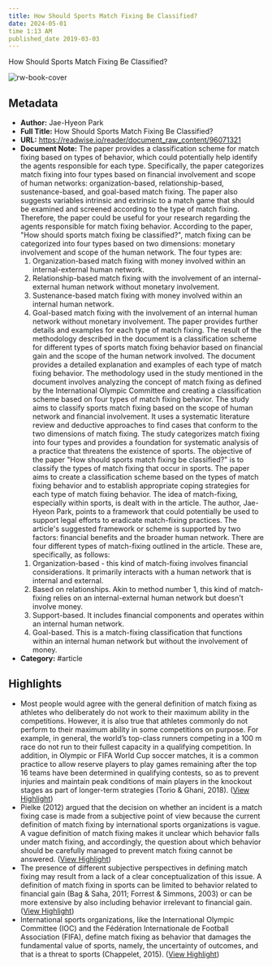 ```yaml
---
title: How Should Sports Match Fixing Be Classified?
date: 2024-05-01
time 1:13 AM
published_date 2019-03-03
---
```

How Should Sports Match Fixing Be Classified?

![rw-book-cover](https://readwise-assets.s3.amazonaws.com/static/images/article4.6bc1851654a0.png)

## Metadata
- **Author:** Jae-Hyeon Park
- **Full Title:** How Should Sports Match Fixing Be Classified?
- **URL:** https://readwise.io/reader/document_raw_content/96071321
- **Document Note:** The paper provides a classification scheme for match fixing based on types of behavior, which could potentially help identify the agents responsible for each type. Specifically, the paper categorizes match fixing into four types based on financial involvement and scope of human networks: organization-based, relationship-based, sustenance-based, and goal-based match fixing. The paper also suggests variables intrinsic and extrinsic to a match game that should be examined and screened according to the type of match fixing. Therefore, the paper could be useful for your research regarding the agents responsible for match fixing behavior.
  According to the paper, "How should sports match fixing be classified?", match fixing can be categorized into four types based on two dimensions: monetary involvement and scope of the human network. The four types are:
  1. Organization-based match fixing with money involved within an internal-external human network.
  2. Relationship-based match fixing with the involvement of an internal-external human network without monetary involvement.
  3. Sustenance-based match fixing with money involved within an internal human network.
  4. Goal-based match fixing with the involvement of an internal human network without monetary involvement.
  The paper provides further details and examples for each type of match fixing.
  The result of the methodology described in the document is a classification scheme for different types of sports match fixing behavior based on financial gain and the scope of the human network involved. The document provides a detailed explanation and examples of each type of match fixing behavior.
  The methodology used in the study mentioned in the document involves analyzing the concept of match fixing as defined by the International Olympic Committee and creating a classification scheme based on four types of match fixing behavior. The study aims to classify sports match fixing based on the scope of human network and financial involvement. It uses a systematic literature review and deductive approaches to find cases that conform to the two dimensions of match fixing. The study categorizes match fixing into four types and provides a foundation for systematic analysis of a practice that threatens the existence of sports.
  The objective of the paper "How should sports match fixing be classified?" is to classify the types of match fixing that occur in sports. The paper aims to create a classification scheme based on the types of match fixing behavior and to establish appropriate coping strategies for each type of match fixing behavior.
  The idea of match-fixing, especially within sports, is dealt with in the article. The author, Jae-Hyeon Park, points to a framework that could potentially be used to support legal efforts to eradicate match-fixing practices.
  The article's suggested framework or scheme is supported by two factors: financial benefits and the broader human network.
  There are four different types of match-fixing outlined in the article. 
  These are, specifically, as follows: 
  1) Organization-based - this kind of match-fixing involves financial considerations. It primarily interacts with a human network that is internal and external.
  2) Based on relationships. Akin to method number 1, this kind of match-fixing relies on an internal-external human network but doesn't involve money.
  3) Support-based. It includes financial components and operates within an internal human network.
  4) Goal-based. This is a match-fixing classification that functions within an internal human network but without the involvement of money.
- **Category:** #article

## Highlights
- Most people would agree with the general definition of match fixing as athletes who deliberately do not work to their maximum ability in the competitions. However, it is also true that athletes commonly do not perform to their maximum ability in some competitions on purpose. For example, in general, the world’s top-class runners competing in a 100 m race do not run to their fullest capacity in a qualifying competition. In addition, in Olympic or FIFA World Cup soccer matches, it is a common practice to allow reserve players to play games remaining after the top 16 teams have been determined in qualifying contests, so as to prevent injuries and maintain peak conditions of main players in the knockout stages as part of longer-term strategies (Torio & Ghani, 2018). ([View Highlight](https://read.readwise.io/read/01hbzh2m7kcnnk8cs7a9f3nd0m))
- Pielke (2012) argued that the decision on whether an incident is a match fixing case is made from a subjective point of view because the current definition of match fixing by international sports organizations is vague. A vague definition of match fixing makes it unclear which behavior falls under match fixing, and accordingly, the question about which behavior should be carefully managed to prevent match fixing cannot be answered. ([View Highlight](https://read.readwise.io/read/01hbzh2b0db801ppqvqvdg936v))
- The presence of different subjective perspectives in defining match fixing may result from a lack of a clear conceptualization of this issue. A definition of match fixing in sports can be limited to behavior related to financial gain (Bag & Saha, 2011; Forrest & Simmons, 2003) or can be more extensive by also including behavior irrelevant to financial gain. ([View Highlight](https://read.readwise.io/read/01hbzh3gaz4gjf7tgydhkr0189))
- International sports organizations, like the International Olympic Committee (IOC) and the Fédération Internationale de Football Association (FIFA), define match fixing as behavior that damages the fundamental value of sports, namely, the uncertainty of outcomes, and that is a threat to sports (Chappelet, 2015). ([View Highlight](https://read.readwise.io/read/01hbzh87fcapw6yrv0kqynymz5))

